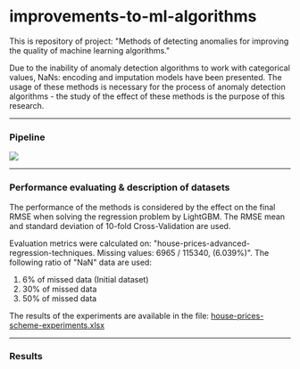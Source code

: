 # improvements-to-ml-algorithms

This is repository of project: "Methods of detecting anomalies for improving the quality of machine learning algorithms."

Due to the inability of anomaly detection algorithms to work with categorical values, NaNs: encoding and imputation models have been presented. The usage of these methods is necessary for the process of anomaly detection algorithms - the study of the effect of these methods is the purpose of this research.

* * *

### Pipeline

![](https://user-images.githubusercontent.com/48650320/136623212-9575eb61-1244-4398-8510-6e16bbbb06cc.png)

* * *

### Performance evaluating & description of datasets

The performance of the methods is considered by the effect on the final RMSE when solving the regression problem by LightGBM. The RMSE mean and standard deviation of 10-fold Cross-Validation are used.

Evaluation metrics were calculated on: "house-prices-advanced-regression-techniques. Missing values: 6965 / 115340, (6.039%)". The following ratio of "NaN" data are used:

1.  6% of missed data (Initial dataset)
2.  30% of missed data
3.  50% of missed data

The results of the experiments are available in the file: [house-prices-scheme-experiments.xlsx](https://github.com/georgii-nigm/Improvements-to-ML-algorithms/blob/master/house-prices-scheme-experiments.xlsx)

* * *

### Results
